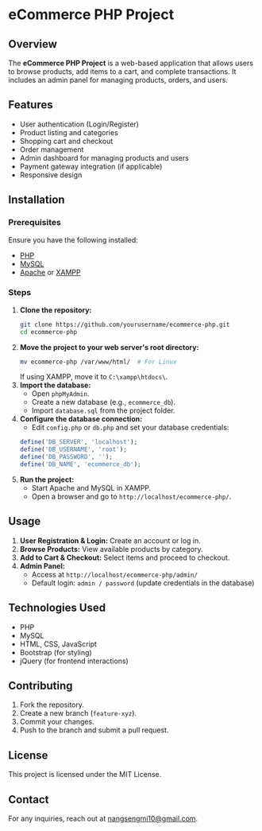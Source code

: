 # eCommerce PHP Project

## Overview
The **eCommerce PHP Project** is a web-based application that allows users to browse products, add items to a cart, and complete transactions. It includes an admin panel for managing products, orders, and users.

## Features
- User authentication (Login/Register)
- Product listing and categories
- Shopping cart and checkout
- Order management
- Admin dashboard for managing products and users
- Payment gateway integration (if applicable)
- Responsive design

## Installation
### Prerequisites
Ensure you have the following installed:
- [PHP](https://www.php.net/downloads)
- [MySQL](https://www.mysql.com/downloads/)
- [Apache](https://httpd.apache.org/download.cgi) or [XAMPP](https://www.apachefriends.org/index.html)

### Steps
1. **Clone the repository:**
   ```sh
   git clone https://github.com/yourusername/ecommerce-php.git
   cd ecommerce-php
   ```
2. **Move the project to your web server's root directory:**
   ```sh
   mv ecommerce-php /var/www/html/  # For Linux
   ```
   If using XAMPP, move it to `C:\xampp\htdocs\`.
3. **Import the database:**
   - Open `phpMyAdmin`.
   - Create a new database (e.g., `ecommerce_db`).
   - Import `database.sql` from the project folder.
4. **Configure the database connection:**
   - Edit `config.php` or `db.php` and set your database credentials:
   ```php
   define('DB_SERVER', 'localhost');
   define('DB_USERNAME', 'root');
   define('DB_PASSWORD', '');
   define('DB_NAME', 'ecommerce_db');
   ```
5. **Run the project:**
   - Start Apache and MySQL in XAMPP.
   - Open a browser and go to `http://localhost/ecommerce-php/`.

## Usage
1. **User Registration & Login:** Create an account or log in.
2. **Browse Products:** View available products by category.
3. **Add to Cart & Checkout:** Select items and proceed to checkout.
4. **Admin Panel:**
   - Access at `http://localhost/ecommerce-php/admin/`
   - Default login: `admin / password` (update credentials in the database)

## Technologies Used
- PHP
- MySQL
- HTML, CSS, JavaScript
- Bootstrap (for styling)
- jQuery (for frontend interactions)

## Contributing
1. Fork the repository.
2. Create a new branch (`feature-xyz`).
3. Commit your changes.
4. Push to the branch and submit a pull request.

## License
This project is licensed under the MIT License.

## Contact
For any inquiries, reach out at nangsengmi10@gmail.com.

